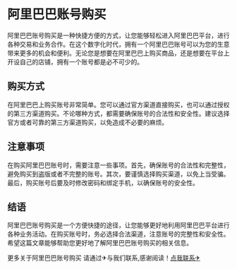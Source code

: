 # 阿里巴巴账号购买

阿里巴巴账号购买是一种快捷方便的方式，让您能够轻松进入阿里巴巴平台，进行各种交易和业务合作。在这个数字化时代，拥有一个阿里巴巴账号可以为您的生意带来更多的机会和便利。无论您是想要在阿里巴巴上购买商品，还是想要在平台上开设自己的店铺，拥有一个账号都是必不可少的。

## 购买方式

在阿里巴巴上购买账号非常简单。您可以通过官方渠道直接购买，也可以通过授权的第三方渠道购买。不论哪种方式，都需要确保账号的合法性和安全性。建议选择官方或者可靠的第三方渠道购买，以免造成不必要的麻烦。

## 注意事项

在购买阿里巴巴账号时，需要注意一些事项。首先，确保账号的合法性和完整性，避免购买到盗版或者不完整的账号。其次，要谨慎选择购买渠道，以免上当受骗。最后，购买账号后要及时修改密码和绑定手机，以确保账号的安全性。

## 结语

阿里巴巴账号购买是一个方便快捷的途径，让您能够更好地利用阿里巴巴平台进行各种业务活动。在购买账号时，务必选择合法渠道，注意账号的完整性和安全性。希望这篇文章能够帮助您更好地了解阿里巴巴账号购买的相关信息。

更多关于阿里巴巴账号购买 请通过✈与我们联系,感谢阅读！[点我联系✈](https://cn.G208.com)